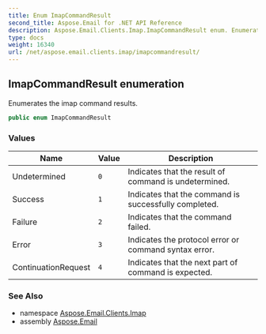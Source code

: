 ```yaml
---
title: Enum ImapCommandResult
second_title: Aspose.Email for .NET API Reference
description: Aspose.Email.Clients.Imap.ImapCommandResult enum. Enumerates the imap command results
type: docs
weight: 16340
url: /net/aspose.email.clients.imap/imapcommandresult/
---
```

## ImapCommandResult enumeration

Enumerates the imap command results.

```csharp
public enum ImapCommandResult
```

### Values

| Name | Value | Description |
| --- | --- | --- |
| Undetermined | `0` | Indicates that the result of command is undetermined. |
| Success | `1` | Indicates that the command is successfully completed. |
| Failure | `2` | Indicates that the command failed. |
| Error | `3` | Indicates the protocol error or command syntax error. |
| ContinuationRequest | `4` | Indicates that the next part of command is expected. |

### See Also

* namespace [Aspose.Email.Clients.Imap](../../aspose.email.clients.imap/)
* assembly [Aspose.Email](../../)


